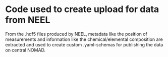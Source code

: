 # Code used to create upload for data from NEEL

From the .hdf5 files produced by NEEL, metadata like the position of measurements and information like the chemical/elemental composition are extracted and used to create custom .yaml-schemas for publishing the data on central NOMAD.